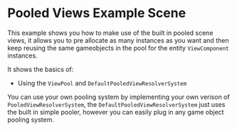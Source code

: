 # Pooled Views Example Scene

This example shows you how to make use of the built in pooled scene views, it allows you to pre allocate as many instances as you want
and then keep reusing the same gameobjects in the pool for the entity `ViewComponent` instances.

It shows the basics of:

- Using the `ViewPool` and `DefaultPooledViewResolverSystem`

You can use your own pooling system by implementing your own verison of `PooledViewResolverSystem`, the `DefaultPooledViewResolverSystem`
just uses the built in simple pooler, however you can easily plug in any game object pooling system.